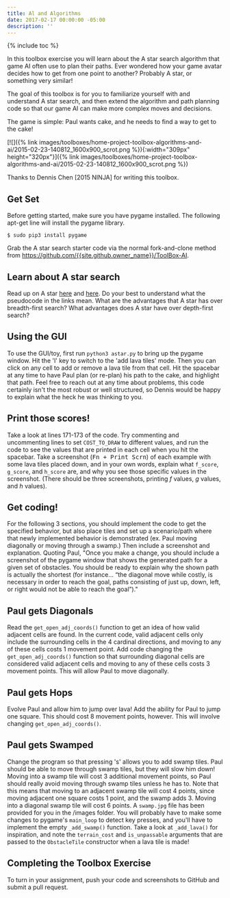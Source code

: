 ```yaml
---
title: Al and Algorithms
date: 2017-02-17 00:00:00 -05:00
description: ''
---
```


{% include toc %}

In this toolbox exercise you will learn about the A star search algorithm that
game AI often use to plan their paths. Ever wondered how your game avatar
decides how to get from one point to another? Probably A star, or something
very similar!

The goal of this toolbox is for you to familiarize yourself with and
understand A star search, and then extend the algorithm and path planning code
so that our game AI can make more complex moves and decisions.

The game is simple: Paul wants cake, and he needs to find a way to get to the
cake!

[![]({% link images/toolboxes/home-project-toolbox-algorithms-and-ai/2015-02-23-140812_1600x900_scrot.png %}){:width="309px" height="320px"}]({% link images/toolboxes/home-project-toolbox-algorithms-and-ai/2015-02-23-140812_1600x900_scrot.png %})

Thanks to Dennis Chen [2015 NINJA] for writing this toolbox.

## Get Set

Before getting started, make sure you have pygame installed. The following
apt-get line will install the pygame library.

    $ sudo pip3 install pygame

Grab the A star search starter code via the normal fork-and-clone method from
<https://github.com/{{site.github.owner_name}}/ToolBox-AI>.

## Learn about A star search

Read up on A star [here](http://web.mit.edu/eranki/www/tutorials/search/) and
[here](http://www.raywenderlich.com/4946/introduction-to-a-pathfinding). Do
your best to understand what the pseudocode in the links mean. What are the
advantages that A star has over breadth-first search? What advantages does A
star have over depth-first search?

## Using the GUI

To use the GUI/toy, first run `python3 astar.py` to bring up the pygame window.
Hit the 'l' key to switch to the 'add lava tiles' mode. Then you can click on
any cell to add or remove a lava tile from that cell. Hit the spacebar at any
time to have Paul plan (or re-plan) his path to the cake, and highlight that
path. Feel free to reach out at any time about problems, this code certainly
isn't the most robust or well structured, so Dennis would be happy to explain
what the heck he was thinking to you.

## Print those scores!

Take a look at lines 171-173 of the code. Try commenting and uncommenting
lines to set `COST_TO_DRAW` to different values, and run the code to see the
values that are printed in each cell when you hit the spacebar. Take a
screenshot (<kbd>Fn + Print Scrn</kbd>) of each example with some lava tiles placed down,
and in your own words, explain what `f_score`, `g_score`, and `h_score` are, and why
you see those specific values in the screenshot. (There should be three
screenshots, printing *f* values, *g* values, and *h* values).

## Get coding!

For the following 3 sections, you should implement the code to get the
specified behavior, but also place tiles and set up a scenario/path where that
newly implemented behavior is demonstrated (ex. Paul moving diagonally or
moving through a swamp.) Then include a screenshot and explanation. Quoting
Paul, "Once you make a change, you should include a screenshot of the pygame
window that shows the generated path for a given set of obstacles. You should
be ready to explain why the shown path is actually the shortest (for instance…
“the diagonal move while costly, is necessary in order to reach the goal,
paths consisting of just up, down, left, or right would not be able to reach
the goal”)."

## Paul gets Diagonals

Read the `get_open_adj_coords()` function to get an idea of how valid adjacent
cells are found. In the current code, valid adjacent cells only include the
surrounding cells in the 4 cardinal directions, and moving to any of these
cells costs 1 movement point. Add code changing the `get_open_adj_coords()`
function so that surrounding diagonal cells are considered valid adjacent
cells and moving to any of these cells costs 3 movement points. This will
allow Paul to move diagonally.

## Paul gets Hops

Evolve Paul and allow him to jump over lava! Add the ability for Paul to jump
one square. This should cost 8 movement points, however. This will involve
changing `get_open_adj_coords()`.

## Paul gets Swamped

Change the program so that pressing 's' allows you to add swamp tiles. Paul
should be able to move through swamp tiles, but they will slow him down!
Moving into a swamp tile will cost 3 additional movement points, so Paul
should really avoid moving through swamp tiles unless he has to. Note that
this means that moving to an adjacent swamp tile will cost 4 points, since
moving adjacent one square costs 1 point, and the swamp adds 3. Moving into a
diagonal swamp tile will cost 6 points. A `swamp.jpg` file has been provided for
you in the /images folder. You will probably have to make some changes to
pygame's `main_loop` to detect key presses, and you'll have to implement the
empty `_add_swamp()` function. Take a look at `_add_lava()` for inspiration, and
note the `terrain_cost` and `is_unpassable` arguments that are passed to the
`ObstacleTile` constructor when a lava tile is made!

## Completing the Toolbox Exercise

To turn in your assignment, push your code and screenshots to GitHub and
submit a pull request.
